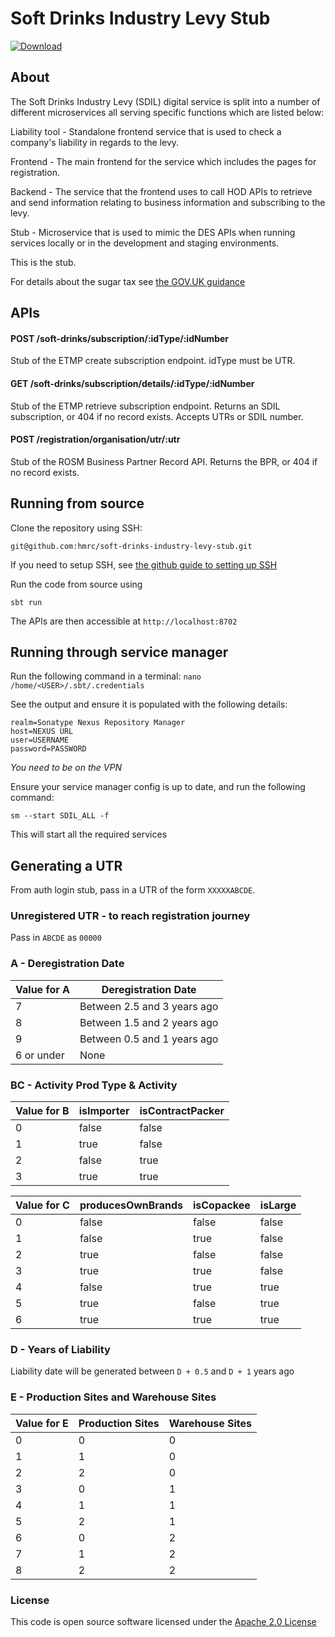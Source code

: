 # Soft Drinks Industry Levy Stub

[ ![Download](https://api.bintray.com/packages/hmrc/releases/soft-drinks-industry-levy-stub/images/download.svg) ](https://bintray.com/hmrc/releases/soft-drinks-industry-levy-stub/_latestVersion)

## About
The Soft Drinks Industry Levy (SDIL) digital service is split into a number of different microservices all serving specific functions which are listed below:

Liability tool - Standalone frontend service that is used to check a company's liability in regards to the levy.

Frontend - The main frontend for the service which includes the pages for registration.

Backend - The service that the frontend uses to call HOD APIs to retrieve and send information relating to business information and subscribing to the levy.

Stub - Microservice that is used to mimic the DES APIs when running services locally or in the development and staging environments.

This is the stub.

For details about the sugar tax see [the GOV.UK guidance](https://www.gov.uk/guidance/soft-drinks-industry-levy)

## APIs

#### POST        /soft-drinks/subscription/:idType/:idNumber  
Stub of the ETMP create subscription endpoint. idType must be UTR.
      
#### GET         /soft-drinks/subscription/details/:idType/:idNumber
Stub of the ETMP retrieve subscription endpoint. Returns an SDIL subscription, or 404 if no record exists. Accepts UTRs or SDIL number.

#### POST        /registration/organisation/utr/:utr
Stub of the ROSM Business Partner Record API. Returns the BPR, or 404 if no record exists.

## Running from source
Clone the repository using SSH:

`git@github.com:hmrc/soft-drinks-industry-levy-stub.git`

If you need to setup SSH, see [the github guide to setting up SSH](https://help.github.com/articles/adding-a-new-ssh-key-to-your-github-account/)

Run the code from source using 

`sbt run`

The APIs are then accessible at `http://localhost:8702`

## Running through service manager

Run the following command in a terminal: `nano /home/<USER>/.sbt/.credentials`

See the output and ensure it is populated with the following details:

```
realm=Sonatype Nexus Repository Manager
host=NEXUS URL
user=USERNAME
password=PASSWORD
```

*You need to be on the VPN*

Ensure your service manager config is up to date, and run the following command:

`sm --start SDIL_ALL -f`

This will start all the required services

## Generating a UTR

From auth login stub, pass in a UTR of the form `XXXXXABCDE`.

### Unregistered UTR - to reach registration journey

Pass in `ABCDE` as `00000`

### A - Deregistration Date

| Value for A | Deregistration Date         |
|-------------|-----------------------------|
| 7           | Between 2.5 and 3 years ago |
| 8           | Between 1.5 and 2 years ago |
| 9           | Between 0.5 and 1 years ago |
| 6 or under  | None                        |

### BC - Activity Prod Type & Activity

| Value for B | isImporter | isContractPacker |
|-------------|------------|------------------|
| 0           | false      | false            |
| 1           | true       | false            |
| 2           | false      | true             |
| 3           | true       | true             |

| Value for C | producesOwnBrands | isCopackee    | isLarge       |
|-------------|-------------------|---------------|---------------|
| 0           | false             | false         | false         |
| 1           | false             | true          | false         |
| 2           | true              | false         | false         |
| 3           | true              | true          | false         |
| 4           | false             | true          | true          |
| 5           | true              | false         | true          |
| 6           | true              | true          | true          |

### D - Years of Liability

Liability date will be generated between `D + 0.5` and `D + 1` years ago  

### E - Production Sites and Warehouse Sites

| Value for E  | Production Sites | Warehouse Sites |
|--------------|------------------|-----------------|
| 0            | 0                | 0               |
| 1            | 1                | 0               |
| 2            | 2                | 0               |
| 3            | 0                | 1               |
| 4            | 1                | 1               |
| 5            | 2                | 1               |
| 6            | 0                | 2               |
| 7            | 1                | 2               |
| 8            | 2                | 2               |

### License

This code is open source software licensed under the [Apache 2.0 License]("http://www.apache.org/licenses/LICENSE-2.0.html")